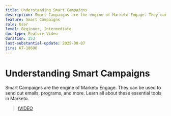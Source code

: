 ```yaml
---
title: Understanding Smart Campaigns
description: Smart Campaigns are the engine of Marketo Engage. They can be used to send out emails, programs, and more. Learn all about these essential tools.
feature: Smart Campaigns
role: User
level: Beginner, Intermediate
doc-type: Feature Video
duration: 253
last-substantial-update: 2025-08-07
jira: KT-18696
---
```


# Understanding Smart Campaigns

Smart Campaigns are the engine of Marketo Engage. They can be used to send out emails, programs, and more. Learn all about these essential tools in Marketo.

>[!VIDEO](https://video.tv.adobe.com/v/3470546/?learn=on&enablevpops)
